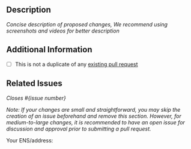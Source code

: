## Description

_Concise description of proposed changes, We recommend using screenshots and videos for better description_

## Additional Information

- [ ] This is not a duplicate of any [existing pull request](https://github.com/bshevchenko/updev/pulls)

## Related Issues

_Closes #{issue number}_

_Note: If your changes are small and straightforward, you may skip the creation of an issue beforehand and remove this section. However, for medium-to-large changes, it is recommended to have an open issue for discussion and approval prior to submitting a pull request._

Your ENS/address:

